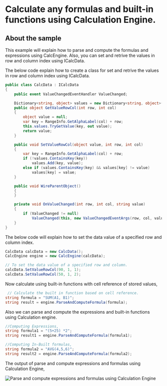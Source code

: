 # Calculate any formulas and built-in functions using Calculation Engine.

## About the sample

This example will explain how to parse and compute the formulas and expressions using CalcEngine. Also, you can set and retrive the values in row and column index using ICalcData.

The below code explain how to create a class for set and retrive the values in row and column index using ICalcData.

```c#
public class CalcData : ICalcData
{
    public event ValueChangedEventHandler ValueChanged;

    Dictionary<string, object> values = new Dictionary<string, object>();
    public object GetValueRowCol(int row, int col)
    {
        object value = null;
        var key = RangeInfo.GetAlphaLabel(col) + row;
        this.values.TryGetValue(key, out value);
        return value;
    }

    public void SetValueRowCol(object value, int row, int col)
    {
        var key = RangeInfo.GetAlphaLabel(col) + row;
        if (!values.ContainsKey(key))
            values.Add(key, value);
        else if (values.ContainsKey(key) && values[key] != value)
            values[key] = value;
    }

    public void WireParentObject()
    {
    }

    private void OnValueChanged(int row, int col, string value)
    {
        if (ValueChanged != null)
            ValueChanged(this, new ValueChangedEventArgs(row, col, value));
    }
}
```
The below code will explain how to set the data value of a specified row and column index.

```c#
CalcData calcData = new CalcData();
CalcEngine engine = new CalcEngine(calcData);

// To set the data value of a specified row and column.
calcData.SetValueRowCol(90, 1, 1);
calcData.SetValueRowCol(50, 1, 2);
```

Now calculate using built-in functions with cell reference of stored values,

```c#
 // Calculate the built in function based on cell reference.
string formula = "SUM(A1, B1)";
string result = engine.ParseAndComputeFormula(formula);
```

Also we can parse and compute the expressions and built-in functions using Calculation engine.

```c#
//Computing Expressions,
string formula1 = "(5+25) *2";
string result1 = engine.ParseAndComputeFormula(formula1);

//Computing In-Built formulas,
string formula2 = "AVG(4,5,6)";
string result2 = engine.ParseAndComputeFormula(formula2);
```

The output of parse and compute expressions and formulas using Calculation Engine,

![Parse and compute expressions and formulas using Calculation Engine](https://blog.syncfusion.com/wp-content/uploads/2018/11/Parse-compute-expressions-formulas-Calculation-Engine.png)